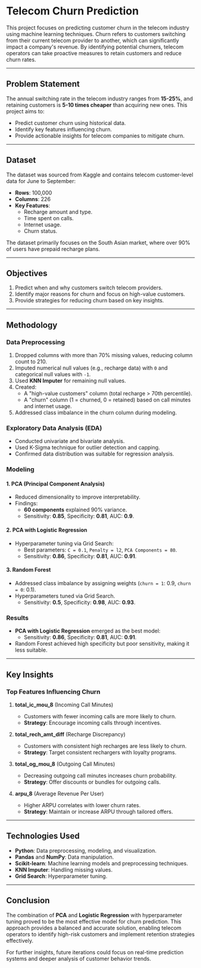 # Telecom Churn Prediction

This project focuses on predicting customer churn in the telecom industry using machine learning techniques. Churn refers to customers switching from their current telecom provider to another, which can significantly impact a company's revenue. By identifying potential churners, telecom operators can take proactive measures to retain customers and reduce churn rates.

---

## Problem Statement

The annual switching rate in the telecom industry ranges from **15-25%**, and retaining customers is **5-10 times cheaper** than acquiring new ones. This project aims to:
- Predict customer churn using historical data.
- Identify key features influencing churn.
- Provide actionable insights for telecom companies to mitigate churn.

---

## Dataset

The dataset was sourced from Kaggle and contains telecom customer-level data for June to September:
- **Rows**: 100,000
- **Columns**: 226
- **Key Features**:
  - Recharge amount and type.
  - Time spent on calls.
  - Internet usage.
  - Churn status.

The dataset primarily focuses on the South Asian market, where over 90% of users have prepaid recharge plans.

---

## Objectives

1. Predict when and why customers switch telecom providers.
2. Identify major reasons for churn and focus on high-value customers.
3. Provide strategies for reducing churn based on key insights.

---

## Methodology

### Data Preprocessing
1. Dropped columns with more than 70% missing values, reducing column count to 210.
2. Imputed numerical null values (e.g., recharge data) with `0` and categorical null values with `-1`.
3. Used **KNN Imputer** for remaining null values.
4. Created:
   - A "high-value customers" column (total recharge > 70th percentile).
   - A "churn" column (1 = churned, 0 = retained) based on call minutes and internet usage.
5. Addressed class imbalance in the churn column during modeling.

### Exploratory Data Analysis (EDA)
- Conducted univariate and bivariate analysis.
- Used K-Sigma technique for outlier detection and capping.
- Confirmed data distribution was suitable for regression analysis.

### Modeling
#### 1. PCA (Principal Component Analysis)
- Reduced dimensionality to improve interpretability.
- Findings:
  - **60 components** explained 90% variance.
  - Sensitivity: **0.85**, Specificity: **0.81**, AUC: **0.9**.

#### 2. PCA with Logistic Regression
- Hyperparameter tuning via Grid Search:
  - Best parameters: `C = 0.1`, `Penalty = l2`, `PCA Components = 80`.
  - Sensitivity: **0.86**, Specificity: **0.81**, AUC: **0.91**.

#### 3. Random Forest
- Addressed class imbalance by assigning weights (`churn = 1`: 0.9, `churn = 0`: 0.1).
- Hyperparameters tuned via Grid Search.
  - Sensitivity: **0.5**, Specificity: **0.98**, AUC: **0.93**.

### Results
- **PCA with Logistic Regression** emerged as the best model:
  - Sensitivity: **0.86**, Specificity: **0.81**, AUC: **0.91**.
- Random Forest achieved high specificity but poor sensitivity, making it less suitable.

---

## Key Insights

### Top Features Influencing Churn
1. **total_ic_mou_8** (Incoming Call Minutes)
   - Customers with fewer incoming calls are more likely to churn.
   - **Strategy**: Encourage incoming calls through incentives.

2. **total_rech_amt_diff** (Recharge Discrepancy)
   - Customers with consistent high recharges are less likely to churn.
   - **Strategy**: Target consistent rechargers with loyalty programs.

3. **total_og_mou_8** (Outgoing Call Minutes)
   - Decreasing outgoing call minutes increases churn probability.
   - **Strategy**: Offer discounts or bundles for outgoing calls.

4. **arpu_8** (Average Revenue Per User)
   - Higher ARPU correlates with lower churn rates.
   - **Strategy**: Maintain or increase ARPU through tailored offers.

---

## Technologies Used

- **Python**: Data preprocessing, modeling, and visualization.
- **Pandas** and **NumPy**: Data manipulation.
- **Scikit-learn**: Machine learning models and preprocessing techniques.
- **KNN Imputer**: Handling missing values.
- **Grid Search**: Hyperparameter tuning.

---

## Conclusion

The combination of **PCA** and **Logistic Regression** with hyperparameter tuning proved to be the most effective model for churn prediction. This approach provides a balanced and accurate solution, enabling telecom operators to identify high-risk customers and implement retention strategies effectively.

For further insights, future iterations could focus on real-time prediction systems and deeper analysis of customer behavior trends.

